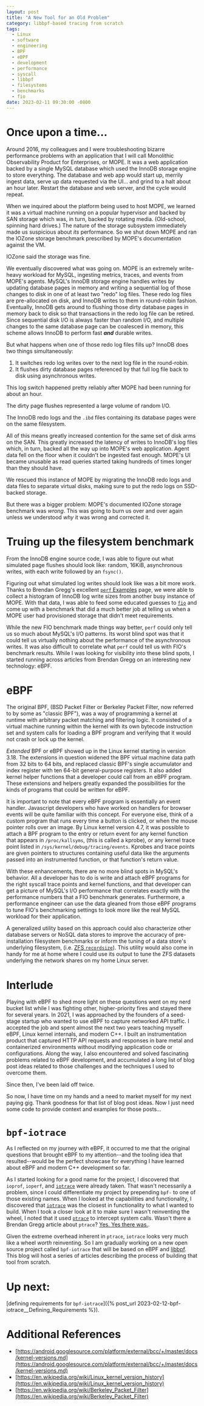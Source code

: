 ```yaml
---
layout: post
title: "A New Tool for an Old Problem"
category: libbpf-based tracing from scratch
tags: 
  - Linux
  - software
  - engineering
  - BPF
  - eBPF
  - development
  - performance
  - syscall
  - libbpf
  - filesystems
  - benchmarks
  - fio
date: 2023-02-11 09:30:00 -0800
---
```


# Once upon a time...

Around 2016, my colleagues and I were troubleshooting bizarre performance problems with an application that I will call Monolithic Observability Product for Enterprises, or MOPE.  It was a web application backed by a single MySQL database which used the InnoDB storage engine to store everything.  The database and web app would start up, merrily ingest data, serve up data requested via the UI... and grind to a halt about an hour later.  Restart the database and web server, and the cycle would repeat.

When we inquired about the platform being used to host MOPE, we learned it was a virtual machine running on a popular hypervisor and backed by SAN storage which was, in turn, backed by rotating media.  (Old-school, spinning hard drives.)  The nature of the storage subsystem immediately made us suspicious about _its_ performance. So we shut down MOPE and ran the IOZone storage benchmark prescribed by MOPE's documentation against the VM.

IOZone said the storage was fine.

We eventually discovered what was going on. MOPE is an extremely write-heavy workload for MySQL, ingesting metrics, traces, and events from MOPE's agents.  MySQL's InnoDB storage engine handles writes by updating database pages in memory and writing a sequential log of those changes to disk in one of at least two "redo" log files.  These redo log files are pre-allocated on disk, and InnoDB writes to them in round-robin fashion. Eventually, InnoDB gets around to flushing those dirty database pages in memory back to disk so that transactions in the redo log file can be retired.  Since sequential disk I/O is always faster than random I/O, and multiple changes to the same database page can be coalesced in memory, this scheme allows InnoDB to perform fast _**and**_ durable writes.

But what happens when one of those redo log files fills up?  InnoDB does two things simultaneously:
1. It switches redo log writes over to the next log file in the round-robin.
2. It flushes dirty database pages referenced by that full log file back to disk using asynchronous writes.

This log switch happened pretty reliably after MOPE had been running for about an hour.

The dirty page flushes represented a large volume of random I/O.

The InnoDB redo logs and the `.ibd` files containing its database pages were on the same filesystem.

All of this means greatly increased contention for the same set of disk arms on the SAN.  This greatly increased the latency of writes to InnoDB's log files which, in turn, backed all the way up into MOPE's web application.  Agent data fell on the floor when it couldn't be ingested fast enough.  MOPE's UI became unusable as read queries started taking hundreds of times longer than they should have.

We rescued this instance of MOPE by migrating the InnoDB redo logs and data files to separate virtual disks, making sure to put the redo logs on SSD-backed storage.

But there was a bigger problem: MOPE's documented IOZone storage benchmark was _wrong_.  This was going to burn us over and over again unless we understood _why_ it was wrong and corrected it.

# Truing up the filesystem benchmark

From the InnoDB engine source code, I was able to figure out what simulated page flushes should look like: random, 16KiB, asynchronous writes, with each write followed by an `fsync()`.

Figuring out what simulated log writes should look like was a bit more work.  Thanks to Brendan Gregg's excellent [`perf` Examples](https://www.brendangregg.com/perf.html) page, we were able to collect a histogram of InnoDB log write sizes from another busy instance of MOPE.  With that data, I was able to feed some educated guesses to [`fio`](https://fio.readthedocs.io/en/latest/fio_doc.html) and come up with a benchmark that did a much better job at telling us when a MOPE user had provisioned storage that didn't meet requirements.

While the new FIO benchmark made things way better, `perf` could only tell us so much about MySQL's I/O patterns.  Its worst blind spot was that it could tell us virtually nothing about the performance of the asynchronous writes.  It was also difficult to correlate what `perf` could tell us with FIO's benchmark results.  While I was looking for visibility into these blind spots, I started running across articles from Brendan Gregg on an interesting new technology: eBPF.

# eBPF

The original BPF, (BSD Packet Filter or Berkeley Packet Filter, now referred to by some as "classic BPF"), was a way of programming a kernel at runtime with arbitrary packet matching and filtering logic.  It consisted of a virtual machine running within the kernel with its own bytecode instruction set and system calls for loading a BPF program and verifying that it would not crash or lock up the kernel.

_Extended_ BPF or eBPF showed up in the Linux kernel starting in version 3.18.  The extensions in question widened the BPF virtual machine data path from 32 bits to 64 bits, and replaced classic BPF's single accumulator and index register with ten 64-bit general-purpose registers.  It also added kernel helper functions that a developer could call from an eBPF program.  These extensions and helpers greatly expanded the possibilities for the kinds of programs that could be written for eBPF.

It is important to note that every eBPF program is essentially an event handler.  Javascript developers who have worked on handlers for browser events will be quite familiar with this concept.  For everyone else, think of a custom program that runs every time a button is clicked, or when the mouse pointer rolls over an image.  By Linux kernel version 4.7, it was possible to attach a BPF program to the entry or return event for any kernel function that appears in `/proc/kallsyms`, (this is called a kprobe), or any kernel trace point listed in `/sys/kernel/debug/tracing/events`.  Kprobes and trace points are given pointers to structures containing useful data like the arguments passed into an instrumented function, or that function's return value.

With these enhancements, there are no more blind spots in MySQL's behavior.  All a developer has to do is write and attach eBPF programs for the right syscall trace points and kernel functions, and that developer can get a picture of MySQL's I/O performance that correlates exactly with the performance numbers that a FIO benchmark generates.  Furthermore, a performance engineer can use the data gleaned from those eBPF programs to tune FIO's benchmarking settings to look more like the real MySQL workload for their application.

A generalized utility based on this approach could also characterize other database servers or NoSQL data stores to improve the accuracy of pre-installation filesystem benchmarks or inform the tuning of a data store's underlying filesystem, (i.e. [ZFS `recordsize`](https://www.percona.com/blog/mysql-zfs-performance-update/)).  This utility would also come in handy for me at home where I could use its output to tune the ZFS datasets underlying the network shares on my home Linux server.

# Interlude

Playing with eBPF to shed more light on these questions went on my nerd bucket list while I was fighting other, higher-priority fires and stayed there for several years.  In 2021, I was approached by the founders of a seed-stage startup who wanted to use eBPF to capture networked API traffic.  I accepted the job and spent almost the next two years teaching myself eBPF, Linux kernel internals, and modern C++.  I built an instrumentation product that captured HTTP API requests and responses in bare metal and containerized environments without modifying application code or configurations.  Along the way, I also encountered and solved fascinating problems related to eBPF development, and accumulated a long list of blog post ideas related to those challenges and the techniques I used to overcome them.  

Since then, I've been laid off twice.

So now, I have time on my hands and a need to market myself for my next paying gig.  Thank goodness for that list of blog post ideas.  Now I just need some code to provide context and examples for those posts...

# `bpf-iotrace`

As I reflected on my journey with eBPF, it occurred to me that the original questions that brought eBPF to my attention--and the tooling idea that resulted--would be the perfect showcase for everything I have learned about eBPF and modern C++ development so far.

As I started looking for a good name for the project, I discovered that `ioprof`, `ioperf`, and [`iotrace`](https://github.com/nicolasgross/iotrace) were already taken.  That wasn't necessarily a problem, since I could differentiate my project by prepending `bpf-` to one of those existing names.  When I looked at the capabilities and functionality, I discovered that [`iotrace`](https://github.com/nicolasgross/iotrace) was the closest in functionality to what I wanted to build.  When I took a closer look at it to make sure I wasn't reinventing the wheel, I noted that it used [`ptrace`](https://linux.die.net/man/2/ptrace) to intercept system calls.  Wasn't there a Brendan Gregg article about `ptrace`?  [Yes.  Yes there was.](https://www.brendangregg.com/blog/2014-05-11/strace-wow-much-syscall.html).

Given the extreme overhead inherent in `ptrace`, `iotrace` looks very much like a wheel _worth_ reinventing.  So I am gradually working on a new open source project called `bpf-iotrace` that will be based on eBPF and [libbpf](https://github.com/libbpf/libbpf).  This blog will host a series of articles describing the process of building that tool from scratch.

# Up next:
[defining requirements for `bpf-iotrace`]({% post_url 2023-02-12-bpf-iotrace__Defining_Requirements %}).

# Additional References
* [https://android.googlesource.com/platform/external/bcc/+/master/docs/kernel-versions.md](https://android.googlesource.com/platform/external/bcc/+/master/docs/kernel-versions.md)
* [https://en.wikipedia.org/wiki/Linux_kernel_version_history](https://en.wikipedia.org/wiki/Linux_kernel_version_history)
* [https://en.wikipedia.org/wiki/Berkeley_Packet_Filter](https://en.wikipedia.org/wiki/Berkeley_Packet_Filter)
